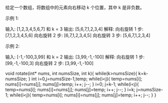 给定一个数组，将数组中的元素向右移动 k 个位置，其中 k 是非负数。

示例 1:

输入: [1,2,3,4,5,6,7] 和 k = 3
输出: [5,6,7,1,2,3,4]
解释:
向右旋转 1 步: [7,1,2,3,4,5,6]
向右旋转 2 步: [6,7,1,2,3,4,5]
向右旋转 3 步: [5,6,7,1,2,3,4]

示例 2:

输入: [-1,-100,3,99] 和 k = 2
输出: [3,99,-1,-100]
解释: 
向右旋转 1 步: [99,-1,-100,3]
向右旋转 2 步: [3,99,-1,-100]

void rotate(int* nums, int numsSize, int k){
    while(k>numsSize){
        k=k-numsSize;
    }
    int i=0,j=numsSize-1,temp; 
    while(i<j){
        temp=nums[i];
        nums[i]=nums[j];
        nums[j]=temp;
        i++;
        j--;
    }
    i=0;
    j=k-1;
    while(i<j){
        temp=nums[i];
        nums[i]=nums[j];
        nums[j]=temp;
        i++;
        j--;
    }
    i=k;
    j=numsSize-1;
    while(i<j){
        temp=nums[i];
        nums[i]=nums[j];
        nums[j]=temp;
        i++;
        j--;
    }
}

